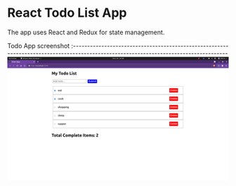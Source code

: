 # React Todo List App

The app uses React and Redux for state management.

Todo App screenshot
:-------------------------------------------------------------------------------------------------------------------------------------
![Todo APP screenshot](/public/screenshots/todoApp.png)  

